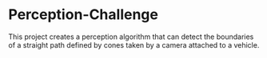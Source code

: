 # Perception-Challenge
This project creates a perception algorithm that can detect the boundaries of a straight path defined by cones taken by a camera attached to a vehicle.
